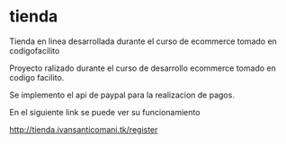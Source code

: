 # tienda
Tienda en linea desarrollada durante el curso de ecommerce tomado en codigofacilito

Proyecto ralizado durante el curso de desarrollo ecommerce tomado en codigo facilito.

Se implemento el api de paypal para la realizacion de pagos.

En el siguiente link se puede ver su funcionamiento

http://tienda.ivansanticomani.tk/register
